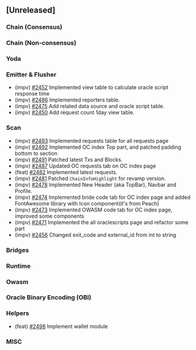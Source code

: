 <!--
(feat): New feature
(impv): Improvement / Enhancement
(docs): Documentation
(bugs): Bug fixes
(chore): Chore/cleanup work
-->

## [Unreleased]

### Chain (Consensus)

### Chain (Non-consensus)

### Yoda

### Emitter & Flusher

- (impv) [\#2452](https://github.com/bandprotocol/bandchain/pull/2452) Implemented view table to calculate oracle script response time
- (impv) [\#2486](https://github.com/bandprotocol/bandchain/pull/2486) Implemented reporters table.
- (impv) [\#2475](https://github.com/bandprotocol/bandchain/pull/2475) Add related data source and oracle script table.
- (impv) [\#2450](https://github.com/bandprotocol/bandchain/pull/2450) Add request count 1day view table.

### Scan

- (impv) [\#2493](https://github.com/bandprotocol/bandchain/pull/2493) Implemented requests table for all requests page
- (impv) [\#2492](https://github.com/bandprotocol/bandchain/pull/2492) Implemented OC index Top part, and patched padding bottom to section
- (impv) [\#2491](https://github.com/bandprotocol/bandchain/pull/2491) Patched latest Txs and Blocks.
- (impv) [\#2487](https://github.com/bandprotocol/bandchain/pull/2487) Updated OC requests tab on OC index page
- (feat) [\#2482](https://github.com/bandprotocol/bandchain/pull/2482) Implemented latest requests.
- (impv) [\#2481](https://github.com/bandprotocol/bandchain/pull/2481) Patched `ChainInfoHighlight` for revamp version.
- (impv) [\#2478](https://github.com/bandprotocol/bandchain/pull/2478) Implemented New Header (aka TopBar), Navbar and Profile.
- (impv) [\#2474](https://github.com/bandprotocol/bandchain/pull/2474) Implemented bride code tab for OC index page and added FontAwesome library with Icon component(it's from Peach)
- (impv) [\#2473](https://github.com/bandprotocol/bandchain/pull/2473) Implemented OWASM code tab for OC index page, improved some components
- (impv) [\#2471](https://github.com/bandprotocol/bandchain/pull/2471) Implemented the all oraclescripts page and refactor some part
- (impv) [\#2456](https://github.com/bandprotocol/bandchain/pull/2456) Changed exit_code and external_id from int to string

### Bridges

### Runtime

### Owasm

### Oracle Binary Encoding (OBI)

### Helpers

- (feat) [\#2498](https://github.com/bandprotocol/bandchain/pull/2498) Implement wallet module

### MISC
